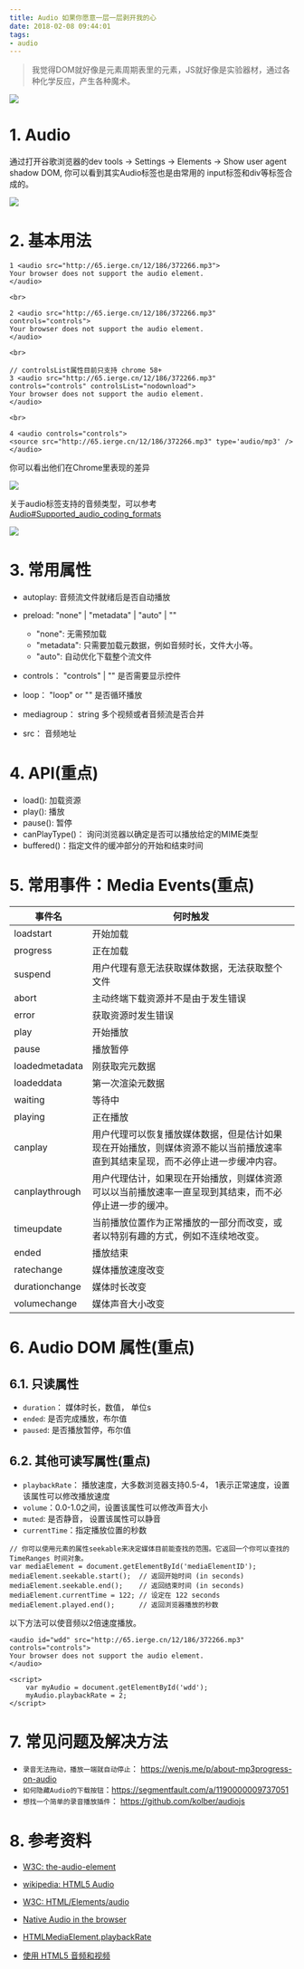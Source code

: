 ```yaml
---
title: Audio 如果你愿意一层一层剥开我的心
date: 2018-02-08 09:44:01
tags:
- audio
---
```


> 我觉得DOM就好像是元素周期表里的元素，JS就好像是实验器材，通过各种化学反应，产生各种魔术。

![](https://wdd.js.org/img/images/20180208094439_zGRL80_Screenshot.jpeg)

# 1. Audio
通过打开谷歌浏览器的dev tools -> Settings -> Elements -> Show user agent shadow DOM, 你可以看到其实Audio标签也是由常用的 input标签和div等标签合成的。

![](https://wdd.js.org/img/images/20180208094451_tBBQUM_Screenshot.jpeg)

# 2. 基本用法
```
1 <audio src="http://65.ierge.cn/12/186/372266.mp3">
Your browser does not support the audio element.
</audio>

<br>

2 <audio src="http://65.ierge.cn/12/186/372266.mp3" controls="controls">
Your browser does not support the audio element.
</audio>

<br>

// controlsList属性目前只支持 chrome 58+
3 <audio src="http://65.ierge.cn/12/186/372266.mp3" controls="controls" controlsList="nodownload"> 
Your browser does not support the audio element.
</audio>

<br>

4 <audio controls="controls">
<source src="http://65.ierge.cn/12/186/372266.mp3" type='audio/mp3' />
</audio>
```
你可以看出他们在Chrome里表现的差异

![](https://wdd.js.org/img/images/20180208094513_MO2e9z_Screenshot.jpeg)

关于audio标签支持的音频类型，可以参考[Audio#Supported_audio_coding_formats](https://en.wikipedia.org/wiki/HTML5_Audio#Supported_audio_coding_formats)

![](https://wdd.js.org/img/images/20180208094523_k82xlG_Screenshot.jpeg)

# 3. 常用属性
- autoplay: 音频流文件就绪后是否自动播放
- preload: "none" | "metadata" | "auto" | "" 
    - "none": 无需预加载
    - "metadata": 只需要加载元数据，例如音频时长，文件大小等。
    - "auto": 自动优化下载整个流文件
    
- controls： "controls" | "" 是否需要显示控件
- loop： "loop" or "" 是否循环播放
- mediagroup： string 多个视频或者音频流是否合并
- src： 音频地址

# 4. API(重点)
- load(): 加载资源
- play(): 播放
- pause(): 暂停
- canPlayType()： 询问浏览器以确定是否可以播放给定的MIME类型
- buffered()：指定文件的缓冲部分的开始和结束时间

# 5. 常用事件：Media Events(重点)

事件名  |	何时触发
--- | ---
loadstart | 开始加载
progress |	正在加载
suspend | 用户代理有意无法获取媒体数据，无法获取整个文件
abort |	主动终端下载资源并不是由于发生错误
error |	获取资源时发生错误
play |	开始播放
pause | 播放暂停
loadedmetadata | 刚获取完元数据
loadeddata | 第一次渲染元数据
waiting | 等待中
playing | 正在播放
canplay	| 用户代理可以恢复播放媒体数据，但是估计如果现在开始播放，则媒体资源不能以当前播放速率直到其结束呈现，而不必停止进一步缓冲内容。
canplaythrough | 用户代理估计，如果现在开始播放，则媒体资源可以以当前播放速率一直呈现到其结束，而不必停止进一步的缓冲。
timeupdate	| 当前播放位置作为正常播放的一部分而改变，或者以特别有趣的方式，例如不连续地改变。
ended |	播放结束
ratechange | 媒体播放速度改变
durationchange | 媒体时长改变
volumechange| 媒体声音大小改变

# 6. Audio DOM 属性(重点)
## 6.1. 只读属性
- `duration`： 媒体时长，数值， 单位s
- `ended`: 是否完成播放，布尔值
- `paused`: 是否播放暂停，布尔值

## 6.2. 其他可读写属性(重点)
- `playbackRate`： 播放速度，大多数浏览器支持0.5-4， 1表示正常速度，设置该属性可以修改播放速度
- `volume`：0.0-1.0之间，设置该属性可以修改声音大小
- `muted`: 是否静音， 设置该属性可以静音
- `currentTime`：指定播放位置的秒数

```
// 你可以使用元素的属性seekable来决定媒体目前能查找的范围。它返回一个你可以查找的TimeRanges 时间对象。
var mediaElement = document.getElementById('mediaElementID');
mediaElement.seekable.start();  // 返回开始时间 (in seconds)
mediaElement.seekable.end();    // 返回结束时间 (in seconds)
mediaElement.currentTime = 122; // 设定在 122 seconds
mediaElement.played.end();      // 返回浏览器播放的秒数
```

以下方法可以使音频以2倍速度播放。
```
<audio id="wdd" src="http://65.ierge.cn/12/186/372266.mp3" controls="controls">
Your browser does not support the audio element.
</audio>

<script>
    var myAudio = document.getElementById('wdd');
    myAudio.playbackRate = 2;
</script>
```

# 7. 常见问题及解决方法
- `录音无法拖动，播放一端就自动停止`： https://wenjs.me/p/about-mp3progress-on-audio
- `如何隐藏Audio的下载按钮`：https://segmentfault.com/a/1190000009737051
- `想找一个简单的录音播放插件`： https://github.com/kolber/audiojs


# 8. 参考资料
- [W3C: the-audio-element](https://www.w3.org/TR/html5/embedded-content-0.html#the-audio-element)
- [wikipedia: HTML5 Audio](https://en.wikipedia.org/wiki/HTML5_Audio#Supported_audio_coding_formats)
- [W3C: HTML/Elements/audio](https://www.w3.org/wiki/HTML/Elements/audio#Media_Events)
- [Native Audio in the browser](http://html5doctor.com/native-audio-in-the-browser/)
- [HTMLMediaElement.playbackRate](https://developer.mozilla.org/en-US/Apps/Fundamentals/Audio_and_video_delivery/WebAudio_playbackRate_explained)
- [使用 HTML5 音频和视频](https://developer.mozilla.org/zh-CN/docs/Web/Guide/HTML/Using_HTML5_audio_and_video)

  [1]: /img/bVO9vK
  [2]: /img/bVO9xq
  [3]: /img/bVO9xQ
  [4]: /img/bVO9yB
  [5]: /img/bVPaRk
  [6]: /img/bVPaSA
  [7]: /img/bVPaSS